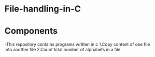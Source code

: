 # File-handling-in-C
# Components
  -This repository contains programs written in c
   1.Copy content of one file into another file
   2.Count total number of alphabets in a file
